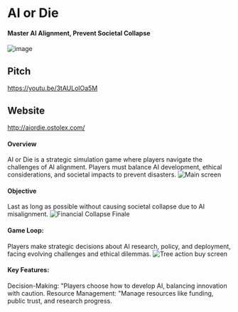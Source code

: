 # AI or Die

#### Master AI Alignment, Prevent Societal Collapse
![image](https://github.com/user-attachments/assets/e96ab91f-7bcc-4444-8f67-88f4b86dfd02)

## Pitch
https://youtu.be/3tAULolOa5M

## Website
http://aiordie.ostolex.com/

#### Overview
AI or Die is a strategic simulation game where players navigate the challenges of AI alignment. Players must balance AI development, ethical considerations, and societal impacts to prevent disasters.
![Main screen](https://github.com/user-attachments/assets/ac318fe3-9ebd-48f0-b38f-817a073c425f)


#### Objective
Last as long as possible without causing societal collapse due to AI misalignment.
![Financial Collapse Finale](https://github.com/user-attachments/assets/4db28d5b-8be8-4ed3-8cfd-09ee3360a8b8)

#### Game Loop: 
Players make strategic decisions about AI research, policy, and deployment, facing evolving challenges and ethical dilemmas.
![Tree   action buy screen](https://github.com/user-attachments/assets/b09602c1-5f92-4294-9c79-c3b39120a666)

#### Key Features:
Decision-Making: "Players choose how to develop AI, balancing innovation with caution.
Resource Management: "Manage resources like funding, public trust, and research progress.

